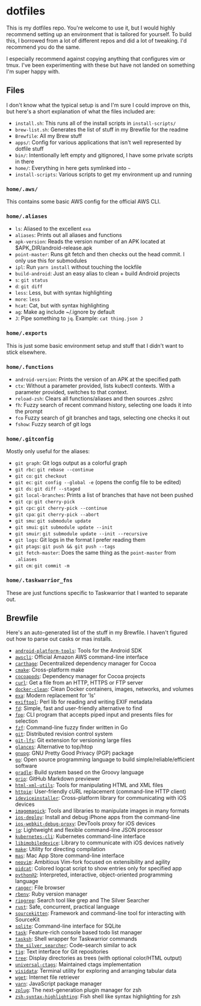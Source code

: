 # dotfiles

This is my dotfiles repo. You're welcome to use it, but I would highly recommend setting up an environment that is tailored for yourself. To build this, I borrowed from a lot of different repos and did a lot of tweaking. I'd recommend you do the same.

I especially recommend against copying anything that configures vim or tmux. I've been experimenting with these but have not landed on something I'm super happy with.

## Files

I don't know what the typical setup is and I'm sure I could improve on this, but here's a short explanation of what the files included are:

- `install.sh`: This runs all of the install scripts in `install-scripts/`
- `brew-list.sh`: Generates the list of stuff in my Brewfile for the readme
- `Brewfile`: All my Brew stuff
- `apps/`: Config for various applications that isn't well represented by dotfile stuff
- `bin/`: Intentionally left empty and gitignored, I have some private scripts in there
- `home/`: Everything in here gets symlinked into `~`
- `install-scripts`: Various scripts to get my environment up and running

### `home/.aws/`
This contains some basic AWS config for the official AWS CLI.

### `home/.aliases`
- `ls`: Aliased to the excellent `exa`
- `aliases`: Prints out all aliases and functions
- `apk-version`: Reads the version number of an APK located at $APK_DIR/android-release.apk
- `point-master`: Runs git fetch and then checks out the head commit. I only use this for submodules
- `ipl`: Run `yarn install` without touching the lockfile
- `build-android`: Just an easy alias to clean + build Android projects
- `s`: `git status`
- `d`: `git diff`
- `less`: Less, but with syntax highlighting
- `more`: `less`
- `hcat`: Cat, but with syntax highlighting
- `ag`: Make ag include ~/.ignore by default
- `J`: Pipe something to `jq`. Example: `cat thing.json J`

### `home/.exports`
This is just some basic environment setup and stuff that I didn't want to stick elsewhere.

### `home/.functions`
- `android-version`: Prints the version of an APK at the specified path
- `ctx`: Without a parameter provided, lists kubectl contexts. With a parameter provided, switches to that context.
- `reload-zsh`: Clears all functions/aliases and then sources .zshrc
- `fh`: Fuzzy search of recent command history, selecting one loads it into the prompt
- `fco` Fuzzy search of git branches and tags, selecting one checks it out
- `fshow`: Fuzzy search of git logs

### `home/.gitconfig`
Mostly only useful for the aliases:

- `git graph`: Git logs output as a colorful graph
- `git rbc`: `git rebase --continue`
- `git co`: `git checkout`
- `git ec`: `git config --global -e` (opens the config file to be edited)
- `git ds`: `git diff --staged`
- `git local-branches`: Prints a list of branches that have not been pushed
- `git cp`: `git cherry-pick`
- `git cpc`: `git cherry-pick --continue`
- `git cpa`: `git cherry-pick --abort`
- `git smu`: `git submodule update`
- `git smui`: `git submodule update --init`
- `git smuir`: `git submodule update --init --recursive`
- `git logs`: Git logs in the format I prefer reading them
- `git ptags`: `git push && git push --tags`
- `git fetch-master`: Does the same thing as the `point-master` from `.aliases`
- `git cm`: `git commit -m`

### `home/.taskwarrior_fns`
These are just functions specific to Taskwarrior that I wanted to separate out.

## Brewfile
Here's an auto-generated list of the stuff in my Brewfile. I haven't figured out how to parse out casks or mas installs.

- [`android-platform-tools`](https://developer.android.com/sdk): Tools for the Android SDK
- [`awscli`](https://aws.amazon.com/cli/): Official Amazon AWS command-line interface
- [`carthage`](https://github.com/Carthage/Carthage): Decentralized dependency manager for Cocoa
- [`cmake`](https://www.cmake.org/): Cross-platform make
- [`cocoapods`](https://cocoapods.org/): Dependency manager for Cocoa projects
- [`curl`](https://curl.haxx.se/): Get a file from an HTTP, HTTPS or FTP server
- [`docker-clean`](https://github.com/ZZROTDesign/docker-clean): Clean Docker containers, images, networks, and volumes
- [`exa`](https://the.exa.website): Modern replacement for 'ls'
- [`exiftool`](https://www.sno.phy.queensu.ca/~phil/exiftool/index.html): Perl lib for reading and writing EXIF metadata
- [`fd`](https://github.com/sharkdp/fd): Simple, fast and user-friendly alternative to find
- [`fpp`](https://facebook.github.io/PathPicker/): CLI program that accepts piped input and presents files for selection
- [`fzf`](https://github.com/junegunn/fzf): Command-line fuzzy finder written in Go
- [`git`](https://git-scm.com): Distributed revision control system
- [`git-lfs`](https://github.com/git-lfs/git-lfs): Git extension for versioning large files
- [`glances`](https://nicolargo.github.io/glances/): Alternative to top/htop
- [`gnupg`](https://gnupg.org/): GNU Pretty Good Privacy (PGP) package
- [`go`](https://golang.org): Open source programming language to build simple/reliable/efficient software
- [`gradle`](https://www.gradle.org/): Build system based on the Groovy language
- [`grip`](https://github.com/joeyespo/grip): GitHub Markdown previewer
- [`html-xml-utils`](https://www.w3.org/Tools/HTML-XML-utils/): Tools for manipulating HTML and XML files
- [`httpie`](https://httpie.org/): User-friendly cURL replacement (command-line HTTP client)
- [`ideviceinstaller`](https://www.libimobiledevice.org/): Cross-platform library for communicating with iOS devices
- [`imagemagick`](https://www.imagemagick.org/): Tools and libraries to manipulate images in many formats
- [`ios-deploy`](https://github.com/phonegap/ios-deploy): Install and debug iPhone apps from the command-line
- [`ios-webkit-debug-proxy`](https://github.com/google/ios-webkit-debug-proxy): DevTools proxy for iOS devices
- [`jq`](https://stedolan.github.io/jq/): Lightweight and flexible command-line JSON processor
- [`kubernetes-cli`](https://kubernetes.io/): Kubernetes command-line interface
- [`libimobiledevice`](https://www.libimobiledevice.org/): Library to communicate with iOS devices natively
- [`make`](https://www.gnu.org/software/make/): Utility for directing compilation
- [`mas`](https://github.com/mas-cli/mas): Mac App Store command-line interface
- [`neovim`](https://neovim.io/): Ambitious Vim-fork focused on extensibility and agility
- [`pidcat`](https://github.com/JakeWharton/pidcat): Colored logcat script to show entries only for specified app
- [`python@2`](https://www.python.org/): Interpreted, interactive, object-oriented programming language
- [`ranger`](https://ranger.github.io): File browser
- [`rbenv`](https://github.com/rbenv/rbenv#readme): Ruby version manager
- [`ripgrep`](https://github.com/BurntSushi/ripgrep): Search tool like grep and The Silver Searcher
- [`rust`](https://www.rust-lang.org/): Safe, concurrent, practical language
- [`sourcekitten`](https://github.com/jpsim/SourceKitten): Framework and command-line tool for interacting with SourceKit
- [`sqlite`](https://sqlite.org/): Command-line interface for SQLite
- [`task`](https://taskwarrior.org/): Feature-rich console based todo list manager
- [`tasksh`](https://tasktools.org/projects/tasksh.html): Shell wrapper for Taskwarrior commands
- [`the_silver_searcher`](https://github.com/ggreer/the_silver_searcher): Code-search similar to ack
- [`tig`](https://jonas.github.io/tig/): Text interface for Git repositories
- [`tree`](http://mama.indstate.edu/users/ice/tree/): Display directories as trees (with optional color/HTML output)
- [`universal-ctags`](https://github.com/universal-ctags/ctags): Maintained ctags implementation
- [`visidata`](http://visidata.org/): Terminal utility for exploring and arranging tabular data
- [`wget`](https://www.gnu.org/software/wget/): Internet file retriever
- [`yarn`](https://yarnpkg.com/): JavaScript package manager
- [`zplug`](https://zplug.sh/): The next-generation plugin manager for zsh
- [`zsh-syntax-highlighting`](https://github.com/zsh-users/zsh-syntax-highlighting): Fish shell like syntax highlighting for zsh
